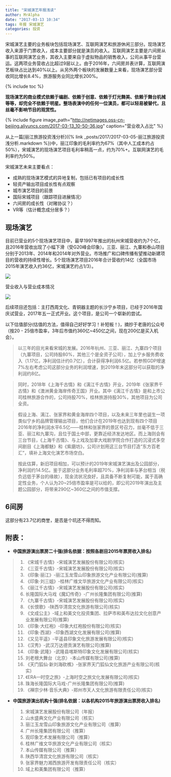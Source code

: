```yaml
---
title: "宋城演艺年报浅读"
author: MrAlpha
date: "2017-03-13 10:34"
tags: 年报 宋城演艺
categories: 投资
---
```


宋城演艺主要的业务板块包括现场演艺、互联网演艺和旅游休闲三部分。现场演艺收入来源于门票收入，成本主要部分就是演员的收入。互联网演艺主要是六间房从事的互联网演艺业务，其收入主要来自于虚拟物品的销售收入，公司从事平台营运。这两项业务营收占比超过9层以上。由于2016年，六间房并表计算，互联网演艺板块占比达到40%以上。从另外两个板块的发展数量上来看，现场演艺部分营收同比增长8.4%，旅游服务业同比增长200%。

{% include toc %}

**现场演艺的商业模式依赖于编剧、依赖于创意、依赖于灯光舞美、依赖于舞台机械等等，却完全不依赖于明星。整场表演中的任何一位演员，都可以轻易被替代，且丝毫不影响节目的观赏性。**

{% include figure image_path="http://netimages.oss-cn-beijing.aliyuncs.com/2017-03-13_10-50-36.jpg" caption="营业收入占比" %}

从上一篇[丽江旅游投资浅分析]({% link _posts/2017/2017-03-05-丽江旅游投资浅分析.markdown %})中，丽江印象的毛利率约为67%（其中人工成本约占50%），宋城演艺的现场演艺项目毛利率稍高一点，约为70%+。互联网演艺的毛利率约为50%。

宋城演艺未来主要看点：

- 成熟的现场演艺模式的异地复制，包括已有项目的成长性
- 轻资产输出项目成长性有点观察
- 城市演艺项目的前景
- 国际宋城项目（跟踪项目进展情况）
- 六间房的成长性（对赌协议？）
- VR等（估计概念成分居多？）

## 现场演艺

目前已营业的5个现场演艺项目中，最早1997年推出的杭州宋城营收约为7个亿，且2016年营收出现了小幅下滑（受G20峰会印象）。三亚、丽江、九寨和泰山项目分别于2013年、2014年和2014年对外营业。市场推广和口碑传播有望推动新建项目的营收的持续性增长。5个现场演艺项目2016年合计营收约14亿（全国市场2015年演艺收入约36亿，宋城演艺约占1/3）。

![](http://netimages.oss-cn-beijing.aliyuncs.com/2017-03-13_11-31-25.jpg)

营业收入与营业成本情况

![](http://netimages.oss-cn-beijing.aliyuncs.com/2017-03-13_20-35-11.png)

后续项目还包括：主打西周文化、青铜器主题的长沙宁乡项目，已经于2016年国庆试营业，2017年五一正式开业。这个项目，是公司一个崭新的尝试。

以下估值部分(估值的方法，值得自己好好学习！补短板！)，摘抄于老唐的公众号（按20 - 25倍市盈率，3年后市值约360亿~450亿之间，现在200亿是买入机会）。

> 以三年的目光来看宋城的发展。2016年杭州、三亚、丽江、九寨四个项目（九寨项目，公司持股80%，其他三个是全资子公司），加上宁乡服务费收入（1.17亿，净利润估计约0.7亿），合计获得净利润6.5亿。若参照GDP增速7%左右考虑公司这部分业务的利润增速，到2019年末这部分可以获取的净利润约8亿。

> 同时，2018年《上海千古情》和《漓江千古情》开业，2019年《张家界千古情》和《澳洲黄金海岸传奇王国》开业。其中《漓江千古情》是和上市公司桂林旅游合作的，公司持股70%，桂林旅游持股30%，其他项目为公司全资。

> 假设上海、漓江、张家界和黄金海岸四个项目，以及未来三年里也诞生一项类似宁乡的品牌管理输出项目，他们合计在2019年也达到现有四个项目2016年的净利润水平6.5亿——桂林和张家界的景区号召力，丝毫不低于三亚、丽江和九寨沟，且位于国土中部，更靠近经济发达地区。而上海则会有三台节目，《上海千古情》、与上戏及加拿大戏剧学院合作打造的沉浸式多空间剧目《上海都魅》和《紫磨坊》，公司计划用这三台节目打造“东方百老汇”，填补上海文化演艺市场空白。

> 按此估算，新旧项目相加，可以预计的2019年宋城演艺演出及公园部分，净利润约14.5亿。鉴于这部分业务毛利率超70%，净利润率与茅台相当（税负远低于茅台的缘故），现金流状况良好，且具备不断复制可能，属于高确定性业务，个人认为20~25倍市盈率是可以给的，即公司2019年演出及主题公园部分，将带来290亿~360亿之间的市值支撑。

## 6间房

这部分有23.7亿的商誉，是否是个坑还不得而知。

## 附表：

- **中国旅游演出票房二十强(排名依据：按照各剧目2015年票房收入排名)**
>
> 1. 《宋城千古情》-宋城演艺发展股份有限公司(核实)  
> 2. 《三亚千古情》-宋城演艺发展股份有限公司(核实)  
> 3. 《印象·丽江》-丽江玉龙雪山印象旅游文化产业有限公司(推算)  
> 4. 《印象·刘三姐》-桂林广维文华旅游文化产业有限公司(核实)  
> 5. 《丽江千古情》-宋城演艺发展股份有限公司(核实)  
> 6. 长隆国际大马戏《魔幻传奇》-广州长隆集团有限公司(推算)  
> 7. 《九寨千古情》-宋城演艺发展股份有限公司(核实)  
> 8. 《长恨歌》-陕西华清宫文化旅游有限公司(核实)   
> 10. 《文成公主》-域上和美文化投资集团、拉萨市和美布达拉文化创意产业发展有限公司(推算)
> 11. 《印象·大红袍》-印象大红袍股份有限公司(核实)
> 12. 《印象·西湖》-印象西湖文化发展有限公司(推算)
> 13. 《又见平遥》-平遥县印象文化旅游发展有限公司(核实)
> 14. 《汉秀》-武汉万达德贡演艺有限公司(推算)
> 15. 《印象·武隆》-武隆县喀斯特印象文化发展有限公司(核实)
> 16. 刘老根大舞台（北京）-本山传媒有限公司(推算)
> 17. 《天门狐仙·新刘海砍樵》-张家界天门狐仙文化旅游产业有限公司(核实)
> 18. 《ERA—时空之旅》-上海时空之旅文化发展有限公司(核实)
> 19. 珠海长隆国际大马戏-广州长隆集团有限公司(推算)
> 20. 《禅宗少林·音乐大典》-郑州市天人文化旅游有限责任公司(核实)

- **中国旅游演出机构十强(排名依据：以各机构2015年旅游演出票房收入排名)**

> 1. 宋城演艺发展股份有限公司（年报）
> 2. 山水盛典文化产业有限公司（核实）
> 3. 丽江玉龙雪山印象旅游文化产业有限公司（推算）
> 4. 广州长隆集团有限公司（推算）
> 5. 观印象艺术发展有限公司（推算）
> 6. 桂林广维文华旅游文化产业有限公司（核实）
> 7. 本山传媒有限公司（推算）
> 8. 陕西华清宫文化旅游有限公司（核实）
> 9. 张家界魅力湘西旅游开发有限责任公司（核实）
> 10. 域上和美集团有限公司（推算）
